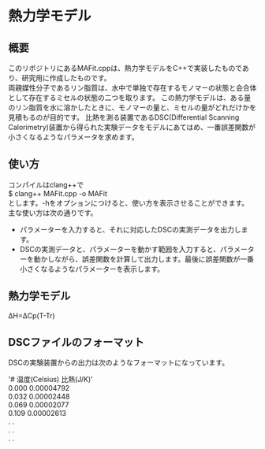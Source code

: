 # 熱力学モデル

## 概要
このリポジトリにあるMAFit.cppは、熱力学モデルをC++で実装したものであり、研究用に作成したものです。  
両親媒性分子であるリン脂質は、水中で単独で存在するモノマーの状態と会合体として存在するミセルの状態の二つを取ります。
この熱力学モデルは、ある量のリン脂質を水に溶かしたときに、モノマーの量と、ミセルの量がどれだけかを見積もるのが目的です。
比熱を測る装置であるDSC(Differential Scanning Calorimetry)装置から得られた実験データをモデルにあてはめ、一番誤差関数が小さくなるようなパラメータを求めます。


## 使い方
コンパイルはclang++で  
$ clang++ MAFit.cpp -o MAFit  
とします。-hをオプションにつけると、使い方を表示させることができます。  
主な使い方は次の通りです。  

- パラメーターを入力すると、それに対応したDSCの実測データを出力します。
- DSCの実測データと、パラメーターを動かす範囲を入力すると、パラメーターを動かしながら、誤差関数を計算して出力します。最後に誤差関数が一番小さくなるようなパラメーターを表示します。  

## 熱力学モデル
ΔH=ΔCp(T-Tr)

## DSCファイルのフォーマット
DSCの実験装置からの出力は次のようなフォーマットになっています。  

'# 温度(Celsius) 比熱(J/K)'  
0.000   0.00004792  
0.032   0.00002448  
0.069   0.00002077  
0.109   0.00002613  
  .         .  
  .         .  
  .         .  
  
